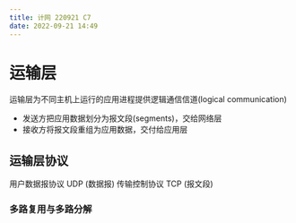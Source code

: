 ```yaml
---
title: 计网 220921 C7
date: 2022-09-21 14:49
---
```

# 运输层
运输层为不同主机上运行的应用进程提供逻辑通信信道(logical communication)
- 发送方把应用数据划分为报文段(segments)，交给网络层
- 接收方将报文段重组为应用数据，交付给应用层
## 运输层协议
用户数据报协议 UDP (数据报)
传输控制协议 TCP (报文段)
### 多路复用与多路分解

